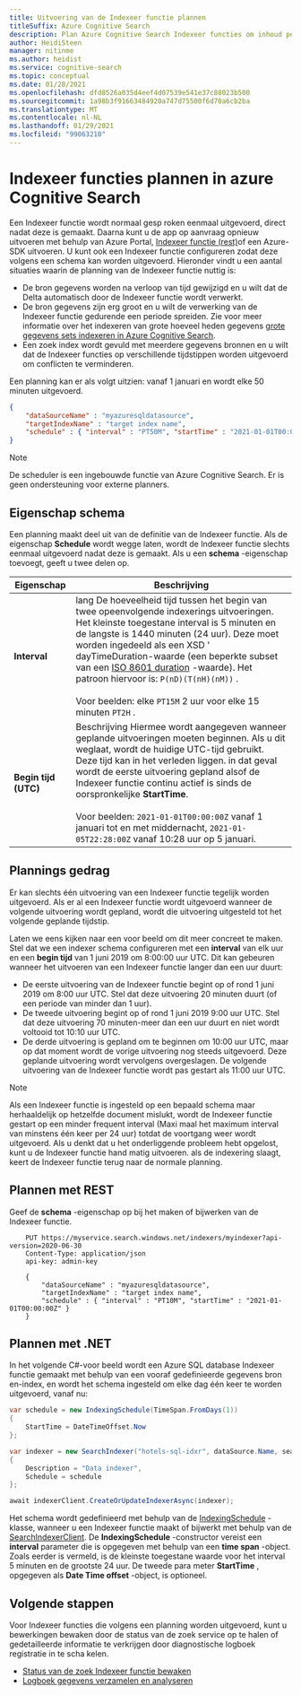 ```yaml
---
title: Uitvoering van de Indexeer functie plannen
titleSuffix: Azure Cognitive Search
description: Plan Azure Cognitive Search Indexeer functies om inhoud periodiek of op een bepaald tijdstip te indexeren.
author: HeidiSteen
manager: nitinme
ms.author: heidist
ms.service: cognitive-search
ms.topic: conceptual
ms.date: 01/28/2021
ms.openlocfilehash: dfd8526a035d4eef4d07539e541e37c88023b500
ms.sourcegitcommit: 1a98b3f91663484920a747d75500f6d70a6cb2ba
ms.translationtype: MT
ms.contentlocale: nl-NL
ms.lasthandoff: 01/29/2021
ms.locfileid: "99063210"
---
```

# <a name="how-to-schedule-indexers-in-azure-cognitive-search"></a>Indexeer functies plannen in azure Cognitive Search

Een Indexeer functie wordt normaal gesp roken eenmaal uitgevoerd, direct nadat deze is gemaakt. Daarna kunt u de app op aanvraag opnieuw uitvoeren met behulp van Azure Portal, [Indexeer functie (rest)](/rest/api/searchservice/run-indexer)of een Azure-SDK uitvoeren. U kunt ook een Indexeer functie configureren zodat deze volgens een schema kan worden uitgevoerd. Hieronder vindt u een aantal situaties waarin de planning van de Indexeer functie nuttig is:

* De bron gegevens worden na verloop van tijd gewijzigd en u wilt dat de Delta automatisch door de Indexeer functie wordt verwerkt.
* De bron gegevens zijn erg groot en u wilt de verwerking van de Indexeer functie gedurende een periode spreiden. Zie voor meer informatie over het indexeren van grote hoeveel heden gegevens [grote gegevens sets indexeren in Azure Cognitive Search](search-howto-large-index.md).
* Een zoek index wordt gevuld met meerdere gegevens bronnen en u wilt dat de Indexeer functies op verschillende tijdstippen worden uitgevoerd om conflicten te verminderen.

Een planning kan er als volgt uitzien: vanaf 1 januari en wordt elke 50 minuten uitgevoerd.

```json
{
    "dataSourceName" : "myazuresqldatasource",
    "targetIndexName" : "target index name",
    "schedule" : { "interval" : "PT50M", "startTime" : "2021-01-01T00:00:00Z" }
}
```

> [!NOTE]
> De scheduler is een ingebouwde functie van Azure Cognitive Search. Er is geen ondersteuning voor externe planners.

## <a name="schedule-property"></a>Eigenschap schema

Een planning maakt deel uit van de definitie van de Indexeer functie. Als de eigenschap **Schedule** wordt wegge laten, wordt de Indexeer functie slechts eenmaal uitgevoerd nadat deze is gemaakt. Als u een **schema** -eigenschap toevoegt, geeft u twee delen op.

| Eigenschap | Beschrijving |
|----------|-------------|
|**Interval** | lang De hoeveelheid tijd tussen het begin van twee opeenvolgende indexerings uitvoeringen. Het kleinste toegestane interval is 5 minuten en de langste is 1440 minuten (24 uur). Deze moet worden ingedeeld als een XSD ' dayTimeDuration-waarde (een beperkte subset van een [ISO 8601 duration](https://www.w3.org/TR/xmlschema11-2/#dayTimeDuration) -waarde). Het patroon hiervoor is: `P(nD)(T(nH)(nM))` . <br/><br/>Voor beelden: elke `PT15M` 2 uur voor elke 15 minuten `PT2H` .|
| **Begin tijd (UTC)** | Beschrijving Hiermee wordt aangegeven wanneer geplande uitvoeringen moeten beginnen. Als u dit weglaat, wordt de huidige UTC-tijd gebruikt. Deze tijd kan in het verleden liggen. in dat geval wordt de eerste uitvoering gepland alsof de Indexeer functie continu actief is sinds de oorspronkelijke **StartTime**.<br/><br/>Voor beelden: `2021-01-01T00:00:00Z` vanaf 1 januari tot en met middernacht, `2021-01-05T22:28:00Z` vanaf 10:28 uur op 5 januari.|

## <a name="scheduling-behavior"></a>Plannings gedrag

Er kan slechts één uitvoering van een Indexeer functie tegelijk worden uitgevoerd. Als er al een Indexeer functie wordt uitgevoerd wanneer de volgende uitvoering wordt gepland, wordt die uitvoering uitgesteld tot het volgende geplande tijdstip.

Laten we eens kijken naar een voor beeld om dit meer concreet te maken. Stel dat we een indexer schema configureren met een **interval** van elk uur en een **begin tijd** van 1 juni 2019 om 8:00:00 uur UTC. Dit kan gebeuren wanneer het uitvoeren van een Indexeer functie langer dan een uur duurt:

* De eerste uitvoering van de Indexeer functie begint op of rond 1 juni 2019 om 8:00 uur UTC. Stel dat deze uitvoering 20 minuten duurt (of een periode van minder dan 1 uur).
* De tweede uitvoering begint op of rond 1 juni 2019 9:00 uur UTC. Stel dat deze uitvoering 70 minuten-meer dan een uur duurt en niet wordt voltooid tot 10:10 uur UTC.
* De derde uitvoering is gepland om te beginnen om 10:00 uur UTC, maar op dat moment wordt de vorige uitvoering nog steeds uitgevoerd. Deze geplande uitvoering wordt vervolgens overgeslagen. De volgende uitvoering van de Indexeer functie wordt pas gestart als 11:00 uur UTC.

> [!NOTE]
> Als een Indexeer functie is ingesteld op een bepaald schema maar herhaaldelijk op hetzelfde document mislukt, wordt de Indexeer functie gestart op een minder frequent interval (Maxi maal het maximum interval van minstens één keer per 24 uur) totdat de voortgang weer wordt uitgevoerd. Als u denkt dat u het onderliggende probleem hebt opgelost, kunt u de Indexeer functie hand matig uitvoeren. als de indexering slaagt, keert de Indexeer functie terug naar de normale planning.

## <a name="schedule-using-rest"></a>Plannen met REST

Geef de **schema** -eigenschap op bij het maken of bijwerken van de Indexeer functie.

```http
    PUT https://myservice.search.windows.net/indexers/myindexer?api-version=2020-06-30
    Content-Type: application/json
    api-key: admin-key

    {
        "dataSourceName" : "myazuresqldatasource",
        "targetIndexName" : "target index name",
        "schedule" : { "interval" : "PT10M", "startTime" : "2021-01-01T00:00:00Z" }
    }
```

## <a name="schedule-using-net"></a>Plannen met .NET

In het volgende C#-voor beeld wordt een Azure SQL database Indexeer functie gemaakt met behulp van een vooraf gedefinieerde gegevens bron en-index, en wordt het schema ingesteld om elke dag één keer te worden uitgevoerd, vanaf nu:

```csharp
var schedule = new IndexingSchedule(TimeSpan.FromDays(1))
{
    StartTime = DateTimeOffset.Now
};

var indexer = new SearchIndexer("hotels-sql-idxr", dataSource.Name, searchIndex.Name)
{
    Description = "Data indexer",
    Schedule = schedule
};

await indexerClient.CreateOrUpdateIndexerAsync(indexer);
```

Het schema wordt gedefinieerd met behulp van de [IndexingSchedule](/dotnet/api/azure.search.documents.indexes.models.indexingschedule) -klasse, wanneer u een Indexeer functie maakt of bijwerkt met behulp van de [SearchIndexerClient](/dotnet/api/azure.search.documents.indexes.searchindexerclient). De **IndexingSchedule** -constructor vereist een **interval** parameter die is opgegeven met behulp van een **time span** -object. Zoals eerder is vermeld, is de kleinste toegestane waarde voor het interval 5 minuten en de grootste 24 uur. De tweede para meter **StartTime** , opgegeven als **Date Time offset** -object, is optioneel.

## <a name="next-steps"></a>Volgende stappen

Voor Indexeer functies die volgens een planning worden uitgevoerd, kunt u bewerkingen bewaken door de status van de zoek service op te halen of gedetailleerde informatie te verkrijgen door diagnostische logboek registratie in te scha kelen.

* [Status van de zoek Indexeer functie bewaken](search-howto-monitor-indexers.md)
* [Logboek gegevens verzamelen en analyseren](search-monitor-logs.md)
